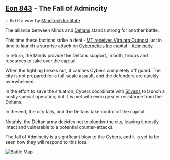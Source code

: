 ## [Eon 843](<https://zeithalt.github.io/t/#eon0843>) - The Fall of Admincity

`⚔️ Battle` won by [MindTech Institute](<https://zeithalt.github.io/r/mindtech_institute.html>)

The alliance between Minds and [Deltans](<https://zeithalt.github.io/r/deltans.html>) stands strong for another battle.

This time these factions strike a deal - [MT receives Virtuara Outpost](<https://zeithalt.github.io/t/#eon0842>) just in time to launch a surprise attack on [Cybernetics Inc](<https://zeithalt.github.io/r/cybernetics_inc.html>) capital - [Admincity](<https://zeithalt.github.io/r/admincity.html>).

In return, the Minds provide the Deltans support, in both, troops and resources to take over the capital.

When the fighting breaks out, it catches Cybers completely off guard. The city is not prepared for a full-scale assault, and the defenders are quickly overwhelmed.

In the effort to save the situation, Cybers coordinate with [Silvans](<https://zeithalt.github.io/r/silvans.html>) to launch a costly special operation, but it is met with even greater resistance from the Deltans.

In the end, the city falls, and the Deltans take control of the capital.

Notably, the Deltan army decides not to plunder the city, leaving it mostly intact and vulnerable to a potential counter-attacks.

The fall of Admincity is a significant blow to the Cybers, and it is yet to be seen how they will respond to this loss.

![Battle Map](https://zeithalt.github.io/t/m/eon0843.png)

<!---
type: battle
number: 66
place: ADMINCITY
-->
